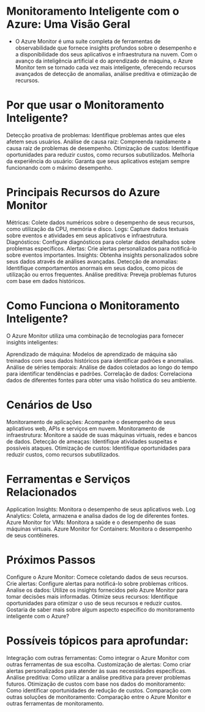 # Monitoramento Inteligente com o Azure: Uma Visão Geral
  - O Azure Monitor é uma suíte completa de ferramentas de observabilidade que fornece insights profundos sobre o desempenho e a disponibilidade dos seus aplicativos e infraestrutura na nuvem. Com o avanço da inteligência artificial e do aprendizado de máquina, o Azure Monitor tem se tornado cada vez mais inteligente, oferecendo recursos avançados de detecção de anomalias, análise preditiva e otimização de recursos.

# Por que usar o Monitoramento Inteligente?

Detecção proativa de problemas: Identifique problemas antes que eles afetem seus usuários.
Análise de causa raiz: Compreenda rapidamente a causa raiz de problemas de desempenho.
Otimização de custos: Identifique oportunidades para reduzir custos, como recursos subutilizados.
Melhoria da experiência do usuário: Garanta que seus aplicativos estejam sempre funcionando com o máximo desempenho.

# Principais Recursos do Azure Monitor

Métricas: Colete dados numéricos sobre o desempenho de seus recursos, como utilização da CPU, memória e disco.
Logs: Capture dados textuais sobre eventos e atividades em seus aplicativos e infraestrutura.
Diagnósticos: Configure diagnósticos para coletar dados detalhados sobre problemas específicos.
Alertas: Crie alertas personalizados para notificá-lo sobre eventos importantes.
Insights: Obtenha insights personalizados sobre seus dados através de análises avançadas.
Detecção de anomalias: Identifique comportamentos anormais em seus dados, como picos de utilização ou erros frequentes.
Análise preditiva: Preveja problemas futuros com base em dados históricos.

# Como Funciona o Monitoramento Inteligente?
  O Azure Monitor utiliza uma combinação de tecnologias para fornecer insights inteligentes:

Aprendizado de máquina: Modelos de aprendizado de máquina são treinados com seus dados históricos para identificar padrões e anomalias.
Análise de séries temporais: Análise de dados coletados ao longo do tempo para identificar tendências e padrões.
Correlação de dados: Correlaciona dados de diferentes fontes para obter uma visão holística do seu ambiente.

# Cenários de Uso

Monitoramento de aplicações: Acompanhe o desempenho de seus aplicativos web, APIs e serviços em nuvem.
Monitoramento de infraestrutura: Monitore a saúde de suas máquinas virtuais, redes e bancos de dados.
Detecção de ameaças: Identifique atividades suspeitas e possíveis ataques.
Otimização de custos: Identifique oportunidades para reduzir custos, como recursos subutilizados.

# Ferramentas e Serviços Relacionados

Application Insights: Monitora o desempenho de seus aplicativos web.
Log Analytics: Coleta, armazena e analisa dados de log de diferentes fontes.
Azure Monitor for VMs: Monitora a saúde e o desempenho de suas máquinas virtuais.
Azure Monitor for Containers: Monitora o desempenho de seus contêineres.

# Próximos Passos

Configure o Azure Monitor: Comece coletando dados de seus recursos.
Crie alertas: Configure alertas para notificá-lo sobre problemas críticos.
Analise os dados: Utilize os insights fornecidos pelo Azure Monitor para tomar decisões mais informadas.
Otimize seus recursos: Identifique oportunidades para otimizar o uso de seus recursos e reduzir custos.
Gostaria de saber mais sobre algum aspecto específico do monitoramento inteligente com o Azure?

# Possíveis tópicos para aprofundar:

Integração com outras ferramentas: Como integrar o Azure Monitor com outras ferramentas de sua escolha.
Customização de alertas: Como criar alertas personalizados para atender às suas necessidades específicas.
Análise preditiva: Como utilizar a análise preditiva para prever problemas futuros.
Otimização de custos com base nos dados do monitoramento: Como identificar oportunidades de redução de custos.
Comparação com outras soluções de monitoramento: Comparação entre o Azure Monitor e outras ferramentas de monitoramento.
